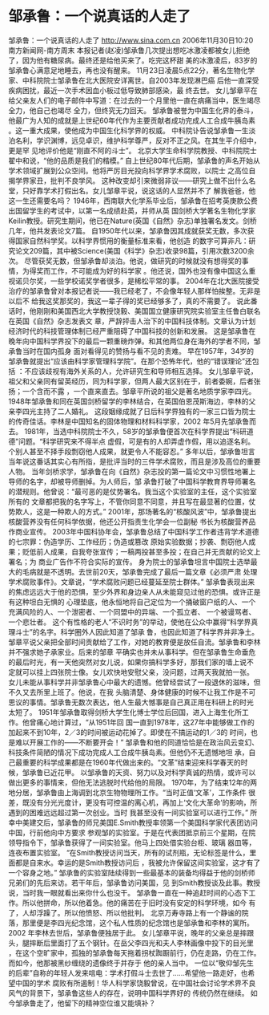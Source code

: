 # 邹承鲁：一个说真话的人走了

邹承鲁：一个说真话的人走了
http://www.sina.com.cn 2006年11月30日10:20 南方新闻网-南方周末
本报记者(赵凌)邹承鲁几次提出想吃冰激凌都被女儿拒绝了，因为他有糖尿病。最终还是给他买来了。吃完这杯甜 美的冰激凌后，83岁的邹承鲁心满意足地睡去，再也没有醒来。
11月23日凌晨5点22分，著名生物化学家、中科院院士邹承鲁在北大医院安详离世。自2003年发现淋巴癌 后他一直深受疾病困扰，最近一次手术因血小板过低导致肺部感染，最
终去世。
女儿邹章平在给父亲友人们的电子邮件中写道：在过去的一个月里他一直在病痛当中，医生竭尽全力，他自己也竭尽 全力，但终究无力回天。
邹承鲁被誉为中国生化界的泰斗，他最广为人知的成就是上世纪60年代作为主要贡献者成功完成人工合成牛胰岛素 。这一重大成果，使他成为中国生化科学界的权威。
中科院讣告说邹承鲁一生淡泊名利，学识渊博，远见卓识，维护科学尊严，反对不正之风。在其生平介绍中，更是罕 见地评价他是“刚直不阿的斗士”。
北京大学生命科学院教授、中科院院士翟中和说，“他的品质是我们的楷模。”
自上世纪80年代后期，邹承鲁的声名开始从学术领域扩展到公众空间。他将严厉目光投向科学界学术腐败，以院士 之高位自揭学界家丑，批判不良学风。
这种改变却引来微弱非议——研究上做不出什么名堂，只好靠学术打假出名。女儿邹章平说，说这话的人显然并不了 解我爸爸，他这一生还需要名吗？
1946年，西南联大化学系毕业后，邹承鲁在招考英庚款公费
出国留学生的考试中，以第一名成绩赴英，并师从英 国剑桥大学著名生物化学家Keilin教授。研究生期间，他已在Nature(英国《自然》杂志)单独署名发文。剑桥 几年，他共发表论文7篇。
自1950年代以来，邹承鲁因其成就获奖无数，多次获得国家自然科学奖。以科学界惯用的衡量标准来看，他创造 的数字可算非凡：研究论文209篇，其中被Science(美国《科学》杂志)收录98篇，引用次数3200余次。
尽管获奖无数，但邹承鲁却淡泊。他说，做研究的时候就没有想得奖的事情，为得奖而工作，不可能成为好的科学家 。他还说，国外也没有像中国这么重视诺贝尔奖，一些学校诺奖学者很多，是稀松平常的事。
2004年在北大医院接受治疗的邹承鲁曾对本报记者说——我已经老了，不会像年轻人那样怕挨整。无非是以后不 给我这奖那奖的，我这一辈子得的奖已经够多了，真的不需要了。
说此番话时，他刚刚和美国西北大学教授饶毅、美国国立健康研究院实验室主任鲁白联名在英国《自然》杂志发表文 章，严辞抨击人治下的中国科技体制。文章认为计划经济时代的科技管理体制已经严重阻碍了中国科技的创新和发展。
这是邹承鲁在晚年向中国科学界投下的最后一颗重磅炸弹。和其他两位身在海外的学者不同，邹承鲁当时在国内孤身 面对看得见的赞扬与看不见的责难。
早在1957年，34岁的邹承鲁就提出“应该由科学家管理科学院”。在那个恐怖年代，他的“错误理论”还包括 ：不应该歧视有海外关系的人，允许研究生和导师相互选择。
女儿邹章平说，祖父和父亲同有留英经历，同为科学家，但两人最大区别在于，前者委婉，后者张扬；一个含而不露 ，一个直来直去。邹章平所说的祖父是著名地质学家李四光。
1948年邹承鲁和同在英国剑桥留学的李林结合，在英国伯恩茂斯海边，李林的父亲李四光主持了二人婚礼。
这段姻缘成就了日后科学界独有的一家三口皆为院士的传奇佳话。李林是中国知名的固体物理和材料科学家，2002 年5月先邹承鲁而去。
1981年，当选中科院院士不久，58岁的邹承鲁便首次在科学界提出“科研道德”问题。“科学研究来不得半点 虚假，可是有的人却弄虚作假，用以追逐名利。个别人甚至不择手段剽窃他人成果，就更令人不能容忍。”
多年以后，邹承鲁坦言当年说这番话其实心有所指，是批评当时的三件学术腐败，而且是涉及高位的重要人物。
当年剑桥求学，邹承鲁在向《自然》杂志投的第一篇论文中习惯性地署上导师的名字，却被导师删掉。为人师后，邹 承鲁打破了中国科学教育界导师署名的潜规则。他曾说：“最可恶的是仗势署名。我当这个实验室的主任，这个实验室所有的 文章都把我的名字写上，不管你同意不同意，并且写在最显著的位置，仗势欺人，这是一种欺人的方式。”
2001年，那场著名的“核酸风波”中，邹承鲁提出核酸营养没有任何科学依据，他还公开指责生化学会一位副秘 书长为核酸营养品作商业宣传。
2003年中国科协年会，邹承鲁总结了中国科学工作者违背学术道德的七宗罪：伪造学历、工作经历；伪造或篡改 原始实验数据；抄袭、剽窃他人成果；贬低前人成果，自我夸张宣传；一稿两投甚至多投；在自己并无贡献的论文上署名；为 商业广告作不符合实际的宣传。
身为院士的邹承鲁坦言中国院士选举最大的毛病就是不透明。去世前20天，邹承鲁完成了最后一篇文章《必须严肃 处理学术腐败事件》。文章说，“学术腐败问题已经蔓延至院士群体。”
邹承鲁表现出来的焦虑远远大于他的恐惧，至少外界和身边亲人从未能窥见过他的恐惧。或许正是有这种坦白无惧的 心理垫底，他永恒地将自己定位为一个捅破窗户纸的人、一个充满风险的人、一个泄密者、一个同盟中的异端、一个孤立者、 一个被谩骂者、一个悲壮者。
这个有性格的老人“不识时务”的举动，使他在公众中赢得“科学界真理斗士”的名字。科学圈外人因此知道了邹承 鲁，也因此知道了科学界并非净土。
邹章平说父亲把全部时间贡献给了工作，对她的教育便是放任自流。邹承鲁和李林并不强求她子承家业。后来的邹章 平确实也并未从事科学。但在邹承鲁生命垂危的最后时光，有一天他突然对女儿说，如果你搞科学多好，那我们家的墙上说不 定就可以挂上四张院士像。女儿欢快地安慰父亲，没问题，过两天我就拍一张。
女儿未能从事科学并非邹承鲁心中最大的遗憾。他曾经尝试了一段退休的滋味，但不久又去所里上班了。他说，在我 头脑清楚、身体健康的时候不让我工作是不可思议的事情。邹承鲁无数次表达，他人生最大憾事是自己真正用在科研上的时光 太短了。
1951年邹承鲁取得剑桥大学生化博士学位后回国，进入上海生化所工作。他曾痛心地计算过，“从1951年回 国一直到1978年，这27年中能够做工作的加起来不到10年，2／3的时间被运动花掉了。即使在不搞运动的1／3的 时间，也是难以开展工作的——不断要开会！”
邹承鲁和他的同道恰恰是在政治风云变幻、科技条件简陋的情况下成功完成人工合成牛胰岛素。但他仍不无遗憾地坦 承，自己最重要的科学成果都是在1960年代做出来的。“文革”结束迎来科学春天的时候，邹承鲁已近花甲。
以邹承鲁的天资、努力以及对科学真诚的热情，或许可以做出更多的事情来，但他无法逃脱时代给他的局限。
1970年，为了结束12年的两地分居，邹承鲁由上海调到北京生物物理所工作。“当时正值‘文革’，工作条件 很差，既没有分光光度计，更没有可控温的离心机，再加上‘文化大革命’的影响，所遇到的困难远远超过第一次创业。当时 我甚至没有一间实验室可以进行工作。”
所幸中美建交后，邹承鲁的师兄美国E.Smith教授率领第一个美国科学家代表团访问中国，行前他向中方要求 参观邹的实验室。于是在代表团抵京前三个星期，在院领导指令下，邹承鲁获得了一间实验室。他马上四处借实验台柜、玻璃 器皿等，连夜布置实验室。
“在Smith教授访问当天，所有的试剂瓶，无论标签是什么，里面都是自来水。幸运的是Smith教授访问后 ，我被允许保留这间实验室，这才有了一个容身之地。”
邹承鲁的实验室陆续得到一些最基本的装备均得益于他的剑桥师兄弟们的先后来访。若干年后，邹承鲁访问美国，见 到Smith教授谈及此事。教授说，当时我一眼就看出来你什么也没干。
邹承鲁一直在一种追赶时间的心态下工作。所以他拼命，所以他着急。他的痛苦在于旧时没有安定的科学环境，如今 有了，人却浮躁了。所以他愤怒、所以他批判。
北京万寿寺路上有一个静谧的院落，那里便是李四光纪念馆，这个私人性质的纪念馆也是邹承鲁和李林的寓所。2002 年李林去世后，邹承鲁便独居于此。
女儿邹章平说，晚年的父亲总是摔跟头，腿摔断后里面打了五个钢针。在岳父李四光和夫人李林画像中投下的目光里 ，在这个空旷家中，孤独的邹承鲁每天拖着拐杖踟蹰前行，仍在走路，仍在工作。而如今，他那被黑纱缠绕的遗像终于并存于 他的亲人当中。
一位以“敬仰邹先生的后辈”自称的年轻人发来唁电：学术打假斗士去世了……希望他一路走好，也希望中国的学术 腐败有所遏制！华人科学家饶毅曾说，在中国社会讨论学术界不良风气的背景下，邹承鲁这些人的存在，说明中国科学界好的 传统仍然在继续。
如今邹承鲁走了，他留下的精神空位谁又能填补？

